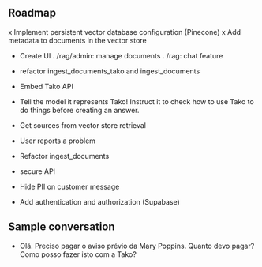 ## Roadmap

x Implement persistent vector database configuration (Pinecone)
x Add metadata to documents in the vector store

- Create UI
  . /rag/admin: manage documents
  . /rag: chat feature

- refactor ingest_documents_tako and ingest_documents
- Embed Tako API
- Tell the model it represents Tako! Instruct it to check how to use Tako to do things before creating an answer.
- Get sources from vector store retrieval
- User reports a problem
- Refactor ingest_documents
- secure API

- Hide PII on customer message
- Add authentication and authorization (Supabase)

## Sample conversation

- Olá. Preciso pagar o aviso prévio da Mary Poppins. Quanto devo pagar? Como posso fazer isto com a Tako?
